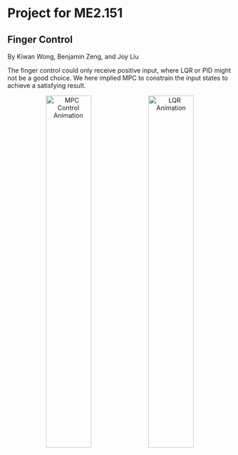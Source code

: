 # Project for ME2.151

## Finger Control
By Kiwan Wong, Benjamin Zeng, and Joy Liu

The finger control could only receive positive input, where LQR or PID might not be a good choice. We here implied MPC to constrain the input states to achieve a satisfying result.

<p align="center">
  <img src="https://github.com/user-attachments/assets/64bedc36-b0fb-480b-890e-fed5df112a76" alt="MPC Control Animation" width="45%">
  <img src="https://github.com/user-attachments/assets/d998993d-9025-4f26-9322-2e90c0f50c08" alt="LQR Animation" width="45%">
</p>
